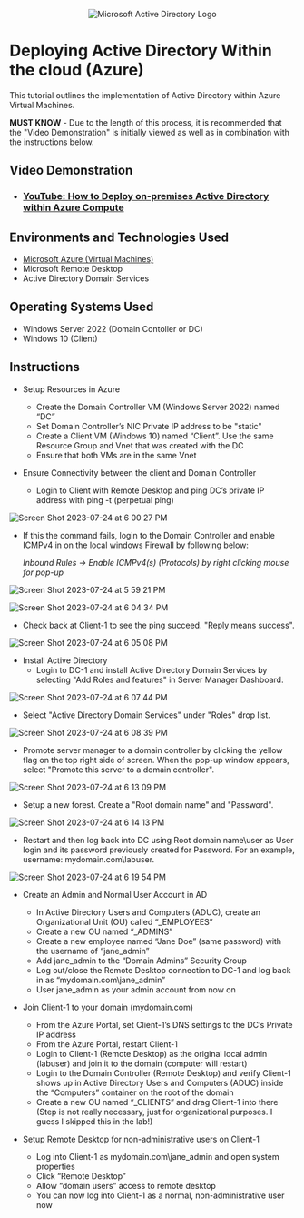 <p align="center">
<img src="https://i.imgur.com/pU5A58S.png" alt="Microsoft Active Directory Logo"/>
</p>

<h1>Deploying Active Directory Within the cloud (Azure)</h1>

This tutorial outlines the implementation of Active Directory within Azure Virtual Machines.<br />

**MUST KNOW** -  Due to the length of this process, it is recommended that the "Video Demonstration" is initially viewed as well as in combination with the instructions below. 

 <h2>Video Demonstration</h2>

 - ### [YouTube: How to Deploy on-premises Active Directory within Azure Compute](https://www.youtube.com)

<h2>Environments and Technologies Used</h2>

- [Microsoft Azure (Virtual Machines)](https://azure.microsoft.com/en-us/free/search/?ef_id=_k_Cj0KCQjwn_OlBhDhARIsAG2y6zP4dj0GTUbQZfgBzQwT0oEX3HE2sFzljRNaK8gSsTL7Rqxnb98bYOoaAp-hEALw_wcB_k_&OCID=AIDcmm5edswduu_SEM__k_Cj0KCQjwn_OlBhDhARIsAG2y6zP4dj0GTUbQZfgBzQwT0oEX3HE2sFzljRNaK8gSsTL7Rqxnb98bYOoaAp-hEALw_wcB_k_&gad=1&gclid=Cj0KCQjwn_OlBhDhARIsAG2y6zP4dj0GTUbQZfgBzQwT0oEX3HE2sFzljRNaK8gSsTL7Rqxnb98bYOoaAp-hEALw_wcB)
- Microsoft Remote Desktop
- Active Directory Domain Services

<h2>Operating Systems Used </h2>

- Windows Server 2022 (Domain Contoller or DC)
- Windows 10 (Client)

<h2>Instructions</h2>

- Setup Resources in Azure
  - Create the Domain Controller VM (Windows Server 2022) named “DC”
  - Set Domain Controller’s NIC Private IP address to be "static"
  - Create a Client VM (Windows 10) named “Client”. Use the same Resource Group and Vnet that was created with the DC
  - Ensure that both VMs are in the same Vnet
    
- Ensure Connectivity between the client and Domain Controller
  - Login to Client with Remote Desktop and ping DC’s private IP address with ping -t <ip address> (perpetual ping)

 ![Screen Shot 2023-07-24 at 6 00 27 PM](https://github.com/AIweave/Configuring-Active-Directory-Within-Azure-VMs/assets/121763338/19836aba-f6e5-4745-9d36-7814bf6c3ec4)

  - If this the command fails, login to the Domain Controller and enable ICMPv4 in on the local windows Firewall by following below:

    *Inbound Rules -> Enable ICMPv4(s) (Protocols) by right clicking mouse for pop-up*
 
![Screen Shot 2023-07-24 at 5 59 21 PM](https://github.com/AIweave/Configuring-Active-Directory-Within-Azure-VMs/assets/121763338/25a3eed3-4480-4bc5-9d47-e13acba24680)

![Screen Shot 2023-07-24 at 6 04 34 PM](https://github.com/AIweave/Configuring-Active-Directory-Within-Azure-VMs/assets/121763338/7fefa1f5-b8d3-404a-8f0c-028094e786b5)

  - Check back at Client-1 to see the ping succeed. "Reply means success".

![Screen Shot 2023-07-24 at 6 05 08 PM](https://github.com/AIweave/Configuring-Active-Directory-Within-Azure-VMs/assets/121763338/b8d22ce6-7cab-4c0a-b852-8df0cfe39507)


- Install Active Directory
  - Login to DC-1 and install Active Directory Domain Services by selecting "Add Roles and features" in Server Manager Dashboard.
 
![Screen Shot 2023-07-24 at 6 07 44 PM](https://github.com/AIweave/Configuring-Active-Directory-Within-Azure-VMs/assets/121763338/710d255c-3786-4747-997f-5dd99d508d71)

  - Select "Active Directory Domain Services" under "Roles" drop list.

![Screen Shot 2023-07-24 at 6 08 39 PM](https://github.com/AIweave/Configuring-Active-Directory-Within-Azure-VMs/assets/121763338/d65e0aae-7b8d-4e6b-b4fa-e4bd2421fa3b)

  - Promote server manager to a domain controller by clicking the yellow flag on the top right side of screen.  When the pop-up window appears, select "Promote this server to a domain controller".

  ![Screen Shot 2023-07-24 at 6 13 09 PM](https://github.com/AIweave/Configuring-Active-Directory-Within-Azure-VMs/assets/121763338/6ec0f580-eca3-42c5-9632-209ccd860593)

  - Setup a new forest. Create a "Root domain name" and "Password".

![Screen Shot 2023-07-24 at 6 14 13 PM](https://github.com/AIweave/Configuring-Active-Directory-Within-Azure-VMs/assets/121763338/4f51748d-5190-41fa-bdda-b892f070955d)

  - Restart and then log back into DC using Root domain name\user as User login and its password previously created for Password. For an example, username: mydomain.com\labuser.

![Screen Shot 2023-07-24 at 6 19 54 PM](https://github.com/AIweave/Configuring-Active-Directory-Within-Azure-VMs/assets/121763338/4be164f2-e50b-42f7-affe-74cbdebe6df5)


- Create an Admin and Normal User Account in AD
  - In Active Directory Users and Computers (ADUC), create an Organizational Unit (OU) called “_EMPLOYEES”
  - Create a new OU named “_ADMINS”
  - Create a new employee named “Jane Doe” (same password) with the username of “jane_admin”
  - Add jane_admin to the “Domain Admins” Security Group
  - Log out/close the Remote Desktop connection to DC-1 and log back in as “mydomain.com\jane_admin”
  - User jane_admin as your admin account from now on


- Join Client-1 to your domain (mydomain.com)
  - From the Azure Portal, set Client-1’s DNS settings to the DC’s Private IP address
  - From the Azure Portal, restart Client-1
  - Login to Client-1 (Remote Desktop) as the original local admin (labuser) and join it to the domain (computer will restart)
  - Login to the Domain Controller (Remote Desktop) and verify Client-1 shows up in Active Directory Users and Computers (ADUC) inside the “Computers” container on the root of the domain
  - Create a new OU named “_CLIENTS” and drag Client-1 into there (Step is not really necessary, just for organizational purposes. I guess I skipped this in the lab!)


- Setup Remote Desktop for non-administrative users on Client-1
  - Log into Client-1 as mydomain.com\jane_admin and open system properties
  - Click “Remote Desktop”
  - Allow “domain users” access to remote desktop
  - You can now log into Client-1 as a normal, non-administrative user now


